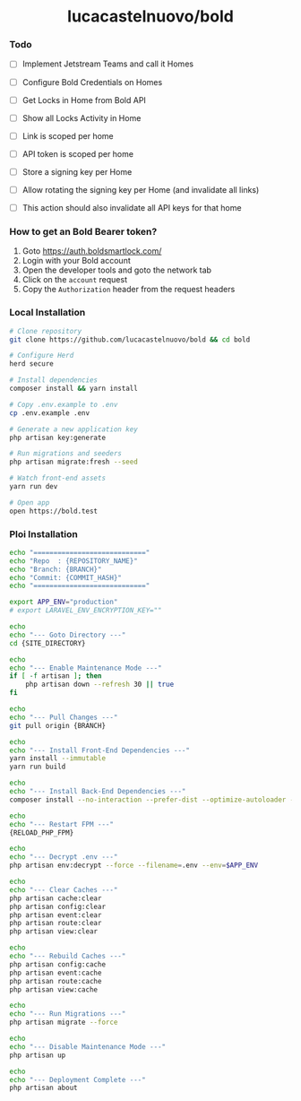 <h1 align="center">
  lucacastelnuovo/bold
</h1>

### Todo

-   [ ] Implement Jetstream Teams and call it Homes
-   [ ] Configure Bold Credentials on Homes
-   [ ] Get Locks in Home from Bold API

-   [ ] Show all Locks Activity in Home

-   [ ] Link is scoped per home
-   [ ] API token is scoped per home

-   [ ] Store a signing key per Home
-   [ ] Allow rotating the signing key per Home (and invalidate all links)
-   [ ] This action should also invalidate all API keys for that home

### How to get an Bold Bearer token?

1. Goto https://auth.boldsmartlock.com/
2. Login with your Bold account
3. Open the developer tools and goto the network tab
4. Click on the `account` request
5. Copy the `Authorization` header from the request headers

### Local Installation

```sh
# Clone repository
git clone https://github.com/lucacastelnuovo/bold && cd bold

# Configure Herd
herd secure

# Install dependencies
composer install && yarn install

# Copy .env.example to .env
cp .env.example .env

# Generate a new application key
php artisan key:generate

# Run migrations and seeders
php artisan migrate:fresh --seed

# Watch front-end assets
yarn run dev

# Open app
open https://bold.test
```

### Ploi Installation

```sh
echo "============================"
echo "Repo  : {REPOSITORY_NAME}"
echo "Branch: {BRANCH}"
echo "Commit: {COMMIT_HASH}"
echo "============================"

export APP_ENV="production"
# export LARAVEL_ENV_ENCRYPTION_KEY=""

echo
echo "--- Goto Directory ---"
cd {SITE_DIRECTORY}

echo
echo "--- Enable Maintenance Mode ---"
if [ -f artisan ]; then
    php artisan down --refresh 30 || true
fi

echo
echo "--- Pull Changes ---"
git pull origin {BRANCH}

echo
echo "--- Install Front-End Dependencies ---"
yarn install --immutable
yarn run build

echo
echo "--- Install Back-End Dependencies ---"
composer install --no-interaction --prefer-dist --optimize-autoloader --no-dev

echo
echo "--- Restart FPM ---"
{RELOAD_PHP_FPM}

echo
echo "--- Decrypt .env ---"
php artisan env:decrypt --force --filename=.env --env=$APP_ENV

echo
echo "--- Clear Caches ---"
php artisan cache:clear
php artisan config:clear
php artisan event:clear
php artisan route:clear
php artisan view:clear

echo
echo "--- Rebuild Caches ---"
php artisan config:cache
php artisan event:cache
php artisan route:cache
php artisan view:cache

echo
echo "--- Run Migrations ---"
php artisan migrate --force

echo
echo "--- Disable Maintenance Mode ---"
php artisan up

echo
echo "--- Deployment Complete ---"
php artisan about
```

